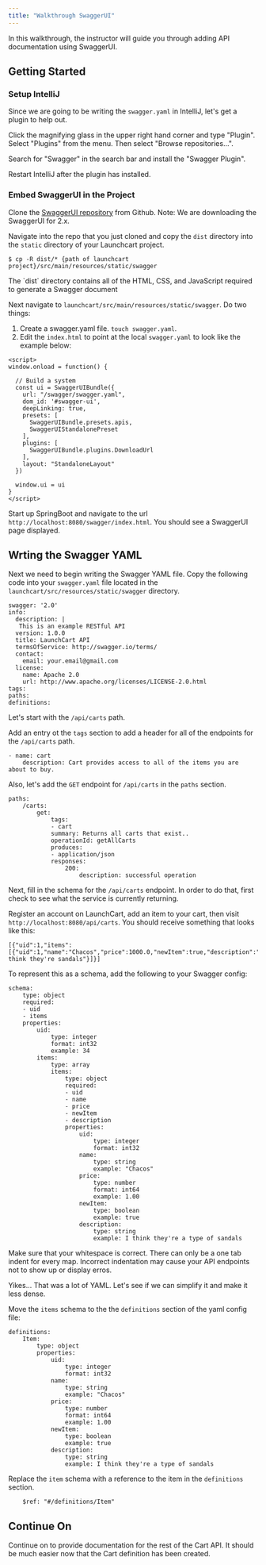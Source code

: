 ```yaml
---
title: "Walkthrough SwaggerUI"
---
```


In this walkthrough, the instructor will guide you through adding API documentation using SwaggerUI.

## Getting Started

### Setup IntelliJ

Since we are going to be writing the `swagger.yaml` in IntelliJ, let's get a plugin to help out.

Click the magnifying glass in the upper right hand corner and type "Plugin".  Select "Plugins" from the menu.  Then select "Browse repositories...".  

Search for "Swagger" in the search bar and install the "Swagger Plugin".

Restart IntelliJ after the plugin has installed.

### Embed SwaggerUI in the Project

Clone the [SwaggerUI repository](https://github.com/swagger-api/swagger-ui/tree/2.x) from Github.  Note: We are downloading the SwaggerUI for 2.x.

Navigate into the repo that you just cloned and copy the `dist` directory into the `static` directory of your Launchcart project. 

```nohighlight
$ cp -R dist/* {path of launchcart project}/src/main/resources/static/swagger
```

<aside class="aside-note" markdown="1">
  The `dist` directory contains all of the HTML, CSS, and JavaScript required to generate a Swagger document
</aside>

Next navigate to `launchcart/src/main/resources/static/swagger`.  Do two things:
1. Create a swagger.yaml file.  `touch swagger.yaml`.
2. Edit the `index.html` to point at the local `swagger.yaml` to look like the example below:

```nohighlight
<script>
window.onload = function() {
  
  // Build a system
  const ui = SwaggerUIBundle({
    url: "/swagger/swagger.yaml",
    dom_id: '#swagger-ui',
    deepLinking: true,
    presets: [
      SwaggerUIBundle.presets.apis,
      SwaggerUIStandalonePreset
    ],
    plugins: [
      SwaggerUIBundle.plugins.DownloadUrl
    ],
    layout: "StandaloneLayout"
  })

  window.ui = ui
}
</script>

```

Start up SpringBoot and navigate to the url `http://localhost:8080/swagger/index.html`.  You should see a SwaggerUI page displayed.

## Wrting the Swagger YAML

Next we need to begin writing the Swagger YAML file.  Copy the following code into your `swagger.yaml` file located in the `launchcart/src/resources/static/swagger` directory.

```nohighlight
swagger: '2.0'
info:
  description: |
   This is an example RESTful API 
  version: 1.0.0
  title: LaunchCart API
  termsOfService: http://swagger.io/terms/
  contact:
    email: your.email@gmail.com 
  license:
    name: Apache 2.0
    url: http://www.apache.org/licenses/LICENSE-2.0.html
tags:
paths:
definitions:
```

Let's start with the `/api/carts` path.

Add an entry ot the `tags` section to add a header for all of the endpoints for the `/api/carts` path.

```nohighlight
- name: cart
	description: Cart provides access to all of the items you are about to buy.
```

Also, let's add the `GET` endpoint for `/api/carts` in the `paths` section.

```nohighlight
paths:
	/carts:
		get:
			tags:
			- cart
			summary: Returns all carts that exist..
			operationId: getAllCarts
			produces:
			- application/json 
			responses:
				200:
					description: successful operation
```

Next, fill in the schema for the `/api/carts` endpoint.  In order to do that, first check to see what the service is currently returning.

Register an account on LaunchCart, add an item to your cart, then visit `http://localhost:8080/api/carts`. You should receive something that looks like this:

```nohighlight
[{"uid":1,"items":[{"uid":1,"name":"Chacos","price":1000.0,"newItem":true,"description":"I think they're sandals"}]}]
``` 

To represent this as a schema, add the following to your Swagger config:

```nohighlight
schema:
	type: object
	required:
	- uid
	- items
	properties:
		uid:
			type: integer
			format: int32
			example: 34
		items:
			type: array
			items:
				type: object
				required:
				- uid
				- name
				- price
				- newItem
				- description
				properties:
					uid:
						type: integer
						format: int32
					name:
						type: string
						example: "Chacos"
					price:
						type: number
						format: int64
						example: 1.00
					newItem:
						type: boolean
						example: true
					description:
						type: string
						example: I think they're a type of sandals
```

<aside class="aside-note" markdown="1">
	Make sure that your whitespace is correct.  There can only be a one tab indent for every map.  
	Incorrect indentation may cause your API endpoints not to show up or display erros.
</aside>

Yikes... That was a lot of YAML.  Let's see if we can simplify it and make it less dense.

Move the `items` schema to the the `definitions` section of the yaml config file:

```nohighlight
definitions:
	Item:
		type: object
		properties:
			uid:
				type: integer
				format: int32
			name:
				type: string
				example: "Chacos"
			price:
				type: number
				format: int64
				example: 1.00
			newItem:
				type: boolean
				example: true
			description:
				type: string
				example: I think they're a type of sandals

```

Replace the `item` schema with a reference to the item in the `definitions` section.

```nohighlight
	$ref: "#/definitions/Item"
```

## Continue On

Continue on to provide documentation for the rest of the Cart API.  It should be much easier now that the Cart definition has been created.
